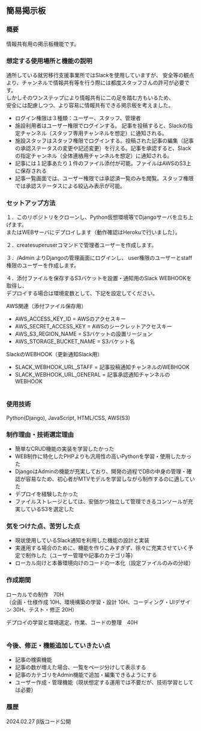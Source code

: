 ## 簡易掲示板

### 概要
情報共有用の掲示板機能です。

### 想定する使用場所と機能の説明
通所している就労移行支援事業所ではSlackを使用していますが、
安全等の観点より、チャンネルで情報共有等を行う際には都度スタッフさんの許可が必要です。  
しかしそのワンステップにより情報共有に二の足を踏む方もいるため、  
安全には配慮しつつ、より容易に情報共有できる掲示板を考えました。

- ログイン権限は３種類：ユーザー、スタッフ、管理者
- 施設利用者はユーザー権限でログインする。
記事を投稿すると、Slackの指定チャンネル（スタッフ専用チャンネルを想定）に通知される。
- 施設スタッフはスタッフ権限でログインする。投稿された記事の編集（記事の承認ステータスの変更や記述変更）を行える。記事を承認すると、Slackの指定チャンネル（全体連絡用チャンネルを想定）に通知される。
- 記事には１記事あたり１件のファイル添付が可能。ファイルはAWSのS3上に保存される
- 記事一覧画面では、ユーザー権限では承認済一覧のみを閲覧。スタッフ権限では承認ステータスによる絞込み表示が可能。

### セットアップ方法
１．このリポジトリをクローンし、Python仮想環境等でDjangoサーバを立ち上げます。  
またはWEBサーバにデプロイします（動作確認はHerokuで行いました）。

２．createsuperuserコマンドで管理者ユーザーを作成します。

３．/Admin よりDjangoの管理画面にログインし、
user権限のユーザーとstaff権限のユーザーを作成します。

４．添付ファイルを保存するS3バケットを設置・通知用のSlack WEBHOOKを取得し、  
デプロイする場合は環境変数として、下記を設定してください。  

AWS関連（添付ファイル保存用）
- AWS_ACCESS_KEY_ID = AWSのアクセスキー
- AWS_SECRET_ACCESS_KEY = AWSのシークレットアクセスキー
- AWS_S3_REGION_NAME = S3バケットの設置リージョン
- AWS_STORAGE_BUCKET_NAME = S3バケット名

SlackのWEBHOOK（更新通知Slack用）
- SLACK_WEBHOOK_URL_STAFF = 記事投稿通知チャンネルのWEBHOOK
- SLACK_WEBHOOK_URL_GENERAL = 記事承認通知チャンネルのWEBHOOK

#

### 使用技術
Python(Django), JavaScript, HTML/CSS, AWS(S3)  

### 制作理由・技術選定理由
- 簡単なCRUD機能の実装を学習したかった
- WEB制作に特化したPHPよりも汎用性の高いPythonを学習・使用したかった
- DjangoはAdminの機能が充実しており、開発の過程でDBの中身の管理・確認が容易なため、初心者がMTVモデルを学習しながら制作するのに適していた
- デプロイを経験したかった
- ファイルストレージとしては、安価かつ独立して管理できるコンソールが充実しているS3を選定した

### 気をつけた点、苦労した点
- 現状使用しているSlack通知を利用した機能の設計と実装
- 実運用する場合のために、機能を作りこみすぎず、徐々に充実させていく予定で制作した（ユーザー管理や記事のカテゴリ等）
- ローカル向けと本番環境向けのコードの一本化（設定ファイルのみの分岐）

### 作成期間
ローカルでの制作　70H  
（企画・仕様作成 10H、環境構築の学習・設計 10H、コーディング・UIデザイン 30H、テスト・修正 20H）  

デプロイの学習と環境選定、作業、コードの整理　40H　

#

### 今後、修正・機能追加していきたい点
- 記事の検索機能
- 記事の数が増えた場合、一覧をページ分けして表示する
- 記事のカテゴリをAdmin機能で追加・編集できるようにする
- ユーザー作成・管理機能（現状想定する運用では不要だが、技術学習としては必要）

### 履歴
2024.02.27 β版コード公開

